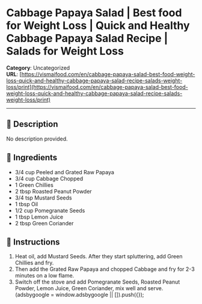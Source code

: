# Cabbage Papaya Salad | Best food for Weight Loss | Quick and Healthy Cabbage Papaya Salad Recipe | Salads for Weight Loss

**Category**: Uncategorized  
**URL**: [https://vismaifood.com/en/cabbage-papaya-salad-best-food-weight-loss-quick-and-healthy-cabbage-papaya-salad-recipe-salads-weight-loss/print](https://vismaifood.com/en/cabbage-papaya-salad-best-food-weight-loss-quick-and-healthy-cabbage-papaya-salad-recipe-salads-weight-loss/print)  


---

## 📝 Description
No description provided.



## 🧂 Ingredients
- 3/4 cup Peeled and Grated Raw Papaya
- 3/4 cup Cabbage Chopped
- 1 Green Chillies
- 2 tbsp Roasted Peanut Powder
- 3/4 tsp Mustard Seeds
- 1 tbsp Oil
- 1/2 cup Pomegranate Seeds
- 1 tbsp Lemon Juice
- 2 tbsp Green Coriander

## 🍳 Instructions
1. Heat oil, add Mustard Seeds. After they start spluttering, add Green Chillies and fry.
2. Then add the Grated Raw Papaya and chopped Cabbage and fry for 2-3 minutes on a low flame.
3. Switch off the stove and add Pomegranate Seeds, Roasted Peanut Powder, Lemon Juice, Green Coriander, mix well and serve. (adsbygoogle = window.adsbygoogle || []).push({});


